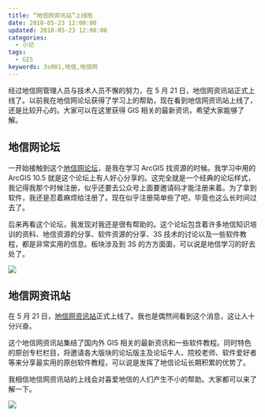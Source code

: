 ```yaml
---
title: “地信网资讯站”上线啦
date: 2018-05-23 12:00:00
updated: 2018-05-23 12:00:00
categories:
  - 小记
tags:
  - GIS
keywords: 3s001,地信,地信网
---
```


经过地信网管理人员与技术人员不懈的努力，在 5 月 21 日，地信网资讯站正式上线了。以前我在地信网论坛获得了学习上的帮助，现在看到地信网资讯站上线了，还是比较开心的。大家可以在这里获得 GIS 相关的最新资讯，希望大家能够了解。

<!--more-->

## 地信网论坛

一开始接触到这个[地信网论坛](http://bbs.3s001.com/?fromuser=sunziyang97)，是我在学习 ArcGIS 找资源的时候。我学习中用的 ArcGIS 10.5 就是这个论坛上有人好心分享的。这完全就是一个经典的论坛样式，我记得我那个时候注册，似乎还要去公众号上面要邀请码才能注册来着。为了拿到软件，我还是忍着麻烦给注册了。现在似乎注册简单些了吧，毕竟也这么长时间过去了。

后来再看这个论坛，我发现对我还是很有帮助的。这个论坛包含着许多地信知识培训的资料、地信资源的分享、软件资源的分享、3S 技术的讨论以及一些软件教程，都是非常实用的信息。板块涉及到 3S 的方方面面，可以说是地信学习的好去处了。

![](https://img.iszy.cc/20190318211050.png)

## 地信网资讯站

在 5 月 21 日，[地信网资讯站](http://www.3s001.com)正式上线了。我也是偶然间看到这个消息，这让人十分兴奋。

这个地信网资讯站集结了国内外 GIS 相关的最新资讯和一些软件教程。同时特色的原创专栏栏目，将邀请各大版块的论坛版主及论坛牛人、院校老师、软件爱好者等来分享最实用的原创软件教程，可以说是发挥了地信论坛长期积累的优势了。

我相信地信网资讯站的上线会对喜爱地信的人们产生不小的帮助。大家都可以来了解一下。

![](https://img.iszy.cc/20190318211111.png)

